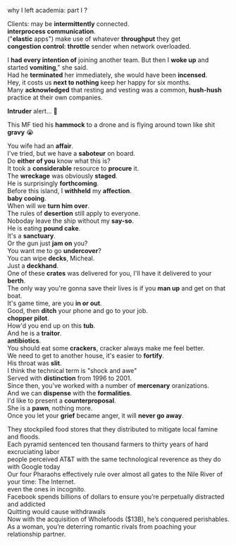 why I left academia: part I ?   

Clients: may be **intermittently** connected.   
**interprocess communication**.   
("**elastic** apps") make use of whatever **throughput** they get  
**congestion control**: **throttle** sender when network overloaded.   
  
I **had every intention of** joining another team. But then I **woke up** and started **vomiting**," she said.    
Had he **terminated** her immediately, she would have been **incensed**.    
Hey, it costs us **next to nothing** keep her happy for six months.    
Many **acknowledged** that resting and vesting was a common, **hush-hush** practice at their own companies.    
  
**Intruder** alert... 🐳     
  
This MF tied his **hammock** to a drone and is flying around town like shit **gravy** 😭    
  
You wife had an **affair**.     
I've tried, but we have a **saboteur** on board.    
Do **either of you** know what this is?   
It took a **considerable** resource to **procure** it.   
The **wreckage** was obviously **staged**.   
He is surprisingly **forthcoming**.   
Before this island, I **withheld** my **affection**.    
**baby cooing**.   
When will we **turn him over**.   
The rules of **desertion** still apply to everyone.   
Noboday leave the ship without my **say-so**.   
He is eating **pound cake**.   
It's a **sanctuary**.   
Or the gun just **jam on** you?   
You want me to go **undercover**?   
You can wipe **decks**, Micheal.   
Just a **deckhand**.   
One of these **crates** was delivered for you, I'll have it delivered to your **berth**.   
The only way you're gonna save their lives is if you **man up** and get on that boat.   
It's game time, are you **in or out**.   
Good, then **ditch** your phone and go to your job.   
**chopper pilot**.   
How'd you end up on this **tub**.   
And he is a **traitor**.   
**antibiotics**.   
You should eat some **crackers**, cracker always make me feel better.   
We need to get to another house, it's easier to **fortify**.   
His throat was **slit**.   
I think the technical term is "shock and awe"   
Served with **distinction** from 1996 to 2001.   
Since then, you've worked with a number of **mercenary** oranizations.   
And we can **dispense** with the **formalities**.   
I'd like to present a **counterproposal**.   
She is a **pawn**, nothing more.    
Once you let your **grief** became anger, it will **never go away**.   
  
  
  
They stockpiled food stores that they distributed to mitigate local famine and floods.   
Each pyramid sentenced ten thousand farmers to thirty years of hard excruciating labor  
people perceived AT&T with the same technological reverence as they do with Google today   
Our four Pharaohs effectively rule over almost all gates to the Nile River of your time: The Internet.  
even the ones in incognito.   
Facebook spends billions of dollars to ensure you’re perpetually distracted and addicted  
Quitting would cause withdrawals  
Now with the acquisition of Wholefoods ($13B), he’s conquered perishables.   
As a woman, you’re deterring romantic rivals from poaching your relationship partner.  
  
